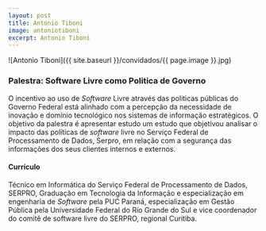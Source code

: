 ```yaml
---
layout: post
title: Antonio Tiboni
image: antoniotiboni
excerpt: Antonio Tiboni
---
```

![Antonio Tiboni]({{ site.baseurl }}/convidados/{{ page.image }}.jpg)

### Palestra: Software Livre como Politica de Governo

O incentivo ao uso de _Software_ Livre através das politicas públicas do Governo Federal está alinhado com a percepção da necessidade de inovação e domí­nio tecnológico nos sistemas de informação estratégicos. O objetivo da palestra é  apresentar estudo um estudo que objetivou analisar o impacto das polí­ticas de _software_ livre no Serviço Federal de Processamento de Dados, Serpro,  em relação com a segurança das informações dos seus clientes internos e externos.

#### Currículo

Técnico em Informática do Serviço Federal de Processamento de Dados, SERPRO, Graduação em Tecnologia da Informação e especialização em engenharia de _Software_ pela PUC Paraná, especialização em Gestão Pública pela Universidade Federal do Rio Grande do Sul e vice coordenador do comitê de software livre do SERPRO, regional Curitiba.
